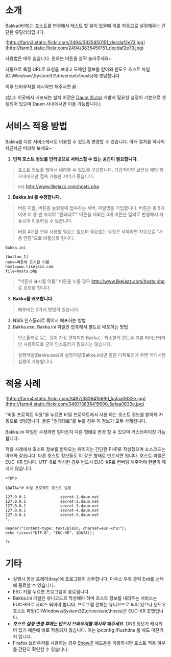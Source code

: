 # 소개 #

Bakka(바까)는 호스트를 변경해서 테스트 할 일이 있을때 이를 자동으로 설정해주는 간단한 유틸리티입니다.

![http://farm3.static.flickr.com/2494/3835450151_decdaf2e73.jpg](http://farm3.static.flickr.com/2494/3835450151_decdaf2e73.jpg)

사용법은 매우 쉽습니다. 원하는 버튼을 살짝 눌러주세요~

자동으로 특정 URL로 요청을 보내고 도메인 정보를 받아와 윈도우 호스트 파일(C:\Windows\System32\drivers\etc\hosts)에 셋팅합니다.

이후 브라우저를 재시작만 해주시면 끝.

(참고: 이곳에서 배포되는 설치 버전은 [Daum 아고라](http://agora.media.daum.net/) 개발에 필요한 설정이 기본으로 셋팅되어 있으며 Daum 사내에서만 이용 가능합니다.)

# 서비스 적용 방법 #

Bakka를 다른 서비스에서도 이용할 수 있도록 변경할 수 있습니다. 아래 절차를 하나씩 차근차근 따라해 보세요~

1. **먼저 호스트 정보를 인터넷으로 서비스할 수 있는 공간이 필요합니다.**

> 호스트 정보를 웹에서 내려줄 수 있도록 구성합니다. 가급적이면 보안상 해당 회사내에서만 접속 가능한 서버가 좋습니다.

> ex) http://www.likejazz.com/hosts.php

2. **Bakka.ini 를 수정합니다.**

> 버튼 이름, 버튼을 눌렀을때 접속하는 서버, 파일명을 기입합니다. 버튼은 총 5개 이며 이 중 맨 마지막 "원래대로" 버튼을 제외한 4개 버튼은 임의로 변경해서 자유로이 이용하실 수 있습니다.

> 버튼 4개를 전부 사용할 필요는 없으며 필요없는 설정은 삭제하면 자동으로 "사용 안함"으로 비활성화 됩니다.

```
Bakka.ini

[button_1]
name=버튼에 표시될 이름
host=www.likejazz.com
file=hosts.php
```

> "버튼에 표시될 이름" 버튼을 누를 경우 http://www.likejazz.com/hosts.php 로 요청을 합니다.

3. **Bakka를 배포합니다.**

> 배포에는 2가지 방법이 있습니다.

  1. NSIS 인스톨러로 묶어서 배포하는 방법
  1. Bakka.exe, Bakka.ini 파일만 압축해서 별도로 배포하는 방법

> 인스톨러로 묶는 것이 가장 편하지만 Bakka는 최소한의 윈도우 기본 라이브러리만 사용하므로 굳이 인스톨러가 필요치는 않습니다.

> 실행파일(Bakka.exe)과 설정파일(Bakka.ini)만 같은 디렉토리에 두면 어디서든 실행이 가능합니다.


# 적용 사례 #

![http://farm4.static.flickr.com/3487/3836415690_5afaa0633e.jpg](http://farm4.static.flickr.com/3487/3836415690_5afaa0633e.jpg)

"비밀 프로젝트 적용"을 누르면 비밀 프로젝트에서 사용 하는 호스트 정보를 받아와 자동으로 셋팅합니다. 물론 "원래대로"를 누를 경우 이 정보가 모두 삭제됩니다.

Bakka.ini 파일만 수정하면 얼마든지 다른 형태로 변경 할 수 있으며 커스터마이징 가능합니다.

적용 사례에서 호스트 정보를 받아오는 페이지는 간단한 PHP로 작성했으며 소스코드는 아래와 같습니다. 다른 호스트 정보들도 이 같은 형태로 만드시면 됩니다. 호스트 파일은 EUC-KR 입니다. UTF-8로 작성한 경우 반드시 EUC-KR로 컨버팅 해주어야 한글이 깨지지 않습니다.

```
<?php
 
$DATA="# 비밀 프로젝트 호스트 설정
 
127.0.0.1               secret-1.daum.net
127.0.0.1               secret-2.daum.net
127.0.0.1               secret-3.daum.net
127.0.0.1               secret-4.daum.net
127.0.0.1               secret-5.daum.net
";

Header("Content-type: text/plain; charset=euc-kr\n");
echo (iconv("UTF-8", "EUC-KR", $DATA));

?>
```

# 기타 #

  * 실행시 항상 트레이(tray)에 프로그램이 상주합니다. 마우스 우측 클릭 Exit를 선택해 종료할 수 있습니다.
  * ESC 키를 누르면 프로그램이 종료됩니다.
  * Bakka.ini 파일은 유니코드로 작성해야 하며 호스트 정보를 내려주는 서비스는 EUC-KR로 서비스 되어야 합니다. 프로그램 전체는 유니코드로 되어 있으나 윈도우 호스트 파일(C:\Windows\System32\drivers\etc\hosts)은 EUC-KR 포맷입니다.
  * **_호스트 설정 변경 후에는 반드시 브라우저를 재시작 해주세요._** DNS 정보가 캐시되어 있기 때문에 바로 적용되지 않습니다. 이는 ipconfig /flushdns 를 해도 마찬가지 입니다.
  * Firefox 브라우저를 사용하는 경우 [ShowIP](https://addons.mozilla.org/en-US/firefox/addon/590) 애드온을 이용하시면 호스트 적용 여부를 간단히 확인할 수 있습니다.